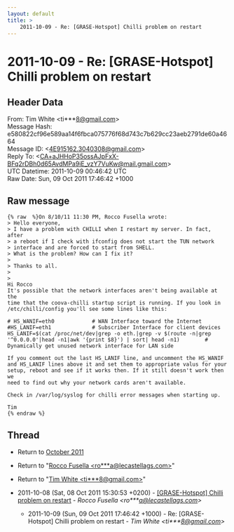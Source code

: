 ```yaml
---
layout: default
title: >
    2011-10-09 - Re: [GRASE-Hotspot] Chilli problem on restart
---
```


# 2011-10-09 - Re: [GRASE-Hotspot] Chilli problem on restart

## Header Data

From: Tim White \<ti***8@gmail.com\><br>
Message Hash: e580822cf96e589aa14f6fbca075776f68d743c7b629cc23aeb2791de60a4664<br>
Message ID: \<4E915162.3040308@gmail.com\><br>
Reply To: \<CA+aJHHoP35ossAJpFxX-BFq2rDBh0d65AvdMPa9iE_vzY7VuKw@mail.gmail.com\><br>
UTC Datetime: 2011-10-09 00:46:42 UTC<br>
Raw Date: Sun, 09 Oct 2011 17:46:42 +1000<br>

## Raw message

```
{% raw  %}On 8/10/11 11:30 PM, Rocco Fusella wrote:
> Hello everyone,
> I have a problem with CHILLI when I restart my server. In fact, after 
> a reboot if I check with ifconfig does not start the TUN network 
> interface and are forced to start from SHELL.
> What is the problem? How can I fix it?
>
> Thanks to all.
>
>
Hi Rocco
It's possible that the network interfaces aren't being available at the 
time that the coova-chilli startup script is running. If you look in 
/etc/chilli/config you'll see some lines like this:

# HS_WANIF=eth0            # WAN Interface toward the Internet
#HS_LANIF=eth1             # Subscriber Interface for client devices
HS_LANIF=$(cat /proc/net/dev|grep -o eth.|grep -v $(route -n|grep 
'^0.0.0.0'|head -n1|awk '{print $8}') | sort| head -n1)        # 
Dynamically get unused network interface for LAN side

If you comment out the last HS_LANIF line, and uncomment the HS_WANIF 
and HS_LANIF lines above it and set them to appropriate valus for your 
setup, reboot and see if it works then. If it still doesn't work then we 
need to find out why your network cards aren't available.

Check in /var/log/syslog for chilli error messages when starting up.

Tim
{% endraw %}
```

## Thread

+ Return to [October 2011](/archive/2011/10)

+ Return to "[Rocco Fusella <ro***a<span>@</span>lecastellags.com>](/authors/ro___a_at_lecastellags_com)"
+ Return to "[Tim White <ti***8<span>@</span>gmail.com>](/authors/ti___8_at_gmail_com)"

+ 2011-10-08 (Sat, 08 Oct 2011 15:30:53 +0200) - [[GRASE-Hotspot] Chilli problem on restart](/archive/2011/10/e4da151bbb4d80e23e3974c7419d8c8fbbda56a1578d043d51e0a955a3e06d40) - _Rocco Fusella \<ro***a@lecastellags.com\>_
  + 2011-10-09 (Sun, 09 Oct 2011 17:46:42 +1000) - Re: [GRASE-Hotspot] Chilli problem on restart - _Tim White \<ti***8@gmail.com\>_

